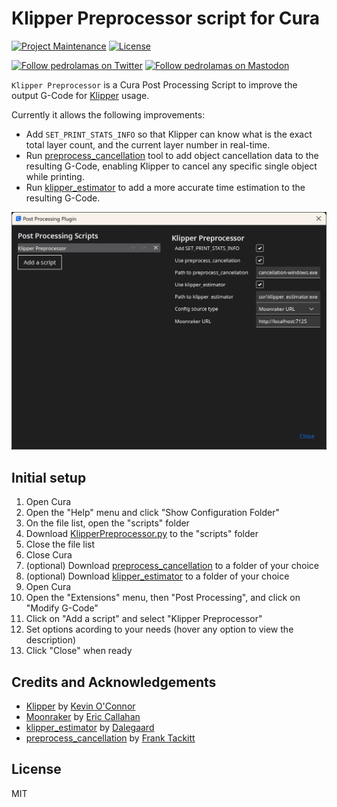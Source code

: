 # Klipper Preprocessor script for Cura

[![Project Maintenance](https://img.shields.io/maintenance/yes/2024.svg)](https://github.com/pedrolamas/klipper-preprocessor 'GitHub Repository')
[![License](https://img.shields.io/github/license/pedrolamas/klipper-preprocessor.svg)](https://github.com/pedrolamas/klipper-preprocessor/blob/master/LICENSE 'License')

[![Follow pedrolamas on Twitter](https://img.shields.io/twitter/follow/pedrolamas?label=Follow%20@pedrolamas%20on%20Twitter&style=social)](https://twitter.com/pedrolamas)
[![Follow pedrolamas on Mastodon](https://img.shields.io/mastodon/follow/109365776481898704?label=Follow%20@pedrolamas%20on%20Mastodon&domain=https%3A%2F%2Fhachyderm.io&style=social)](https://hachyderm.io/@pedrolamas)

`Klipper Preprocessor` is a Cura Post Processing Script to improve the output G-Code for [Klipper](https://github.com/Klipper3d/klipper) usage.

Currently it allows the following improvements:

- Add `SET_PRINT_STATS_INFO` so that Klipper can know what is the exact total layer count, and the current layer number in real-time.
- Run [preprocess_cancellation](https://github.com/kageurufu/preprocess_cancellation) tool to add object cancellation data to the resulting G-Code, enabling Klipper to cancel any specific single object while printing.
- Run [klipper_estimator](https://github.com/Annex-Engineering/klipper_estimator) to add a more accurate time estimation to the resulting G-Code.

![Klipper Preprocessor script for Cura](assets/images/Klipper%20Preprocessor%20script%20for%20Cura.png "Klipper Preprocessor script for Cura")

## Initial setup

1. Open Cura
2. Open the "Help" menu and click "Show Configuration Folder"
3. On the file list, open the "scripts" folder
4. Download [KlipperPreprocessor.py](raw/master/KlipperPreprocessor.py) to the "scripts" folder
5. Close the file list
6. Close Cura
7. (optional) Download [preprocess_cancellation](https://github.com/kageurufu/preprocess_cancellation/releases/latest) to a folder of your choice
8. (optional) Download [klipper_estimator](https://github.com/Annex-Engineering/klipper_estimator/releases/latest) to a folder of your choice
9. Open Cura
10. Open the "Extensions" menu, then "Post Processing", and click on "Modify G-Code"
11. Click on "Add a script" and select "Klipper Preprocessor"
12. Set options acording to your needs (hover any option to view the description)
13. Click "Close" when ready

## Credits and Acknowledgements

- [Klipper](https://github.com/Klipper3d/klipper) by [Kevin O'Connor](https://github.com/KevinOConnor)
- [Moonraker](https://github.com/Arksine/moonraker) by [Eric Callahan](https://github.com/Arksine)
- [klipper_estimator](https://github.com/Annex-Engineering/klipper_estimator) by [Dalegaard](https://github.com/dalegaard)
- [preprocess_cancellation](https://github.com/kageurufu/preprocess_cancellation) by [Frank Tackitt](https://github.com/kageurufu)

## License

MIT
